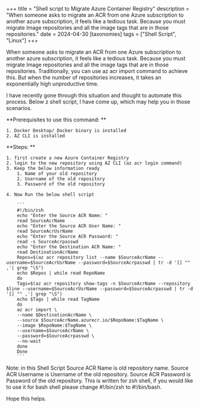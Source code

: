 +++
title = "Shell script to Migrate Azure Container Registry"
description = "When someone asks to migrate an ACR from one Azure subscription to another azure subscription, it feels like a tedious task. Because you must migrate Image repositories and all the image tags that are in those repositories."
date = 2024-04-30
[taxonomies] 
tags = ["Shell Script", "Linux"]
+++

When someone asks to migrate an ACR from one Azure subscription to another azure subscription, it feels like a tedious task. Because you must migrate Image repositories and all the image tags that are in those repositories.
Traditionally, you can use az acr import command to achieve this. But when the number of repositories increases, it takes an exponentially high unproductive time.

I have recently gone through this situation and thought to automate this process. Below z shell script, I have come up, which may help you in those scenarios.

**Prerequisites to use this command: **

    1. Docker Desktop/ Docker binary is installed
    2. AZ CLI is installed

**Steps: **

    1. first create a new Azure Container Registry
    2. login to the new repository using AZ CLI (az acr login command)
    3. Keep the below information ready
        1. Name of your old repository
        2. Username of the old repository
        3. Password of the old repository

    4. Now Run the below shell script

        ```   
        #!/bin/zsh
        echo "Enter the Source ACR Name: "
        read SourceAcrName
        echo "Enter the Source ACR User Name: "
        read SourceAcrUsrName
        echo "Enter the Source ACR Password: "
        read -s SourceAcrpasswd
        echo "Enter the Destination ACR Name: "
        read DestinationAcrName
        Repos=$(az acr repository list --name $SourceAcrName --username=$SourceAcrUsrName --password=$SourceAcrpasswd | tr -d '[] "" ,'| grep "\S")
        echo $Repos | while read RepoName
        do
        Tags=$(az acr repository show-tags -n $SourceAcrName --repository $line --username=$SourceAcrUsrName --password=$SourceAcrpasswd | tr -d '[] "" ,'| grep "\S")
        echo $Tags | while read TagName
        do
        az acr import \
        --name $DestinationAcrName \
        --source $SourceAcrName.azurecr.io/$RepoName:$TagName \
        --image $RepoName:$TagName \
        --username=$SourceAcrName \
        --password=$SourceAcrpasswd \
        --no-wait
        done
        Done
        ```

Note: in this Shell Script Source ACR Name is old repository name. Source ACR Username is Username of the old repository. Source ACR Password is Password of the old repository. This is written for zsh shell, if you would like to use it for bash shell please change #!/bin/zsh to #!/bin/bash.


Hope this helps.
